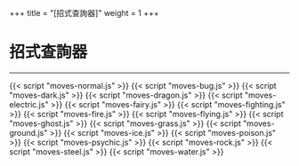 +++
title = "[招式查詢器]"
weight = 1
+++

# 招式查詢器
<div id="SearchPanel"></div>

---

<div id="MoveList"></div>

{{< script "moves-normal.js" >}}
{{< script "moves-bug.js" >}}
{{< script "moves-dark.js" >}}
{{< script "moves-dragon.js" >}}
{{< script "moves-electric.js" >}}
{{< script "moves-fairy.js" >}}
{{< script "moves-fighting.js" >}}
{{< script "moves-fire.js" >}}
{{< script "moves-flying.js" >}}
{{< script "moves-ghost.js" >}}
{{< script "moves-grass.js" >}}
{{< script "moves-ground.js" >}}
{{< script "moves-ice.js" >}}
{{< script "moves-poison.js" >}}
{{< script "moves-psychic.js" >}}
{{< script "moves-rock.js" >}}
{{< script "moves-steel.js" >}}
{{< script "moves-water.js" >}}

<script type="text/javascript">
  var isNotAutoBuild = true;
  var SearchType = "Move";
  window.addEventListener("parsePage", ()=>{
    TocInjector.parsePage("Move");
  });

</script>